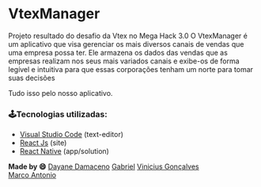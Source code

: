 # VtexManager

Projeto resultado do desafio da Vtex no Mega Hack 3.0
O VtexManager é um aplicativo que visa gerenciar os mais diversos canais de vendas que uma empresa possa ter. 
Ele armazena os dados das vendas que as empresas realizam nos seus mais variados canais e exibe-os de forma 
legível e intuitiva para que essas corporações tenham um norte para tomar suas decisões

Tudo isso pelo nosso aplicativo.

### 🕹Tecnologias utilizadas:

- [Visual Studio Code](https://visualstudio.microsoft.com/pt-br/) (text-editor)
- [React Js](https://pt-br.reactjs.org/) (site)
- [React Native](https://reactnative.dev/) (app/solution)

**Made by 😄**
[Dayane Damaceno](https://github.com/DayaneDamaceno) 
[Gabriel](https://github.com/gabrielsbs) 
[Vinicius Gonçalves](https://github.com/Vevezes)  
[Marco Antonio](https://github.com/marcoantonioap) 


